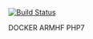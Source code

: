 [![Build Status](https://travis-ci.org/thebuccaneersden/docker-armhf-php7.svg?branch=master)](https://travis-ci.org/thebuccaneersden/docker-armhf-php7)

DOCKER ARMHF PHP7

